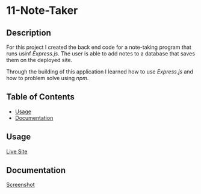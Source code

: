 # 11-Note-Taker


## Description
For this project I created the back end code for a note-taking program that runs usinf *Express.js*.  The user is able to add notes to a database that saves them on the deployed site.

Through the building of this application I learned how to use *Express.js* and how to problem solve using *npm*.


## Table of Contents

- [Usage](#usage)
- [Documentation](#Documentation)


## Usage

[Live Site](https://dan-ringenbach-note-taker.herokuapp.com/)


## Documentation

[Screenshot](public/assets/screenshot.png)
